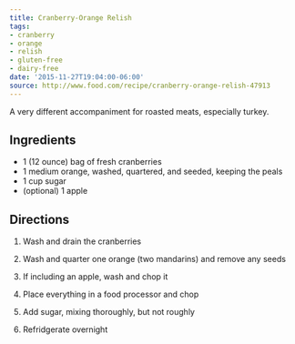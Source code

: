```yaml
---
title: Cranberry-Orange Relish
tags:
- cranberry
- orange
- relish
- gluten-free
- dairy-free
date: '2015-11-27T19:04:00-06:00'
source: http://www.food.com/recipe/cranberry-orange-relish-47913
---
```

A very different accompaniment for roasted meats, especially turkey.

## Ingredients

* 1 (12 ounce) bag of fresh cranberries
* 1 medium orange, washed, quartered, and seeded, keeping the peals
* 1 cup sugar
* (optional) 1 apple

## Directions

1. Wash and drain the cranberries

2. Wash and quarter one orange (two mandarins) and remove any seeds

3. If including an apple, wash and chop it

4. Place everything in a food processor and chop

5. Add sugar, mixing thoroughly, but not roughly

6. Refridgerate overnight
